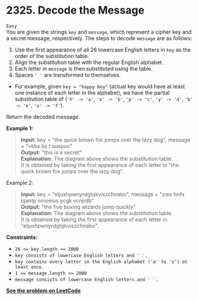 # 2325. Decode the Message

`Easy` <br />
You are given the strings `key` and `message`, which represent a cipher key and a secret message, respectively. The steps to decode `message` are as follows:

1. Use the first appearance of all 26 lowercase English letters in `key` as the order of the substitution table.
2. Align the substitution table with the regular English alphabet.
3. Each letter in `message` is then substituted using the table.
4. Spaces `' '` are transformed to themselves.

- For example, given `key = "happy boy"` (actual key would have at least one instance of each letter in the alphabet), we have the partial substitution table of (`'h' -> 'a'`, `'a' -> 'b'`, `'p' -> 'c'`, `'y' -> 'd'`, `'b' -> 'e'`, `'o' -> 'f'`).

Return the decoded message.

**Example 1:**

> **Input:** key = "the quick brown fox jumps over the lazy dog", message = "vkbs bs t suepuv" <br />
> **Output:** "this is a secret" <br />
> **Explanation:** The diagram above shows the substitution table. <br />
> It is obtained by taking the first appearance of each letter in "the quick brown fox jumps over the lazy dog".

Example 2:

> **Input:** key = "eljuxhpwnyrdgtqkviszcfmabo", message = "zwx hnfx lqantp mnoeius ycgk vcnjrdb" <br />
> **Output:** "the five boxing wizards jump quickly" <br />
> **Explanation:** The diagram above shows the substitution table. <br />
> It is obtained by taking the first appearance of each letter in "eljuxhpwnyrdgtqkviszcfmabo".

**Constraints:**

- `26 <= key.length <= 2000`
- `key consists of lowercase English letters and ' '.`
- `key contains every letter in the English alphabet ('a' to 'z') at least once.`
- `1 <= message.length <= 2000`
- `message consists of lowercase English letters and ' '.`

[**See the problem on LeetCode**](https://leetcode.com/problems/decode-the-message/)